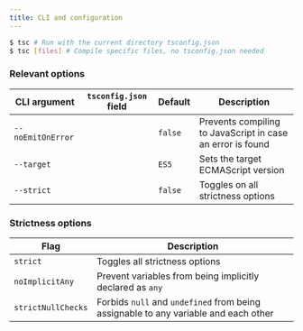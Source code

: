 ```yaml
---
title: CLI and configuration
---
```


```sh
$ tsc # Run with the current directory tsconfig.json
$ tsc [files] # Compile specific files, no tsconfig.json needed
```

### Relevant options

| CLI argument      | `tsconfig.json` field | Default | Description                                                |
| ----------------- | --------------------- | ------- | ---------------------------------------------------------- |
| `--noEmitOnError` |                       | `false` | Prevents compiling to JavaScript in case an error is found |
| `--target`        |                       | `ES5`   | Sets the target ECMAScript version                         |
| `--strict`        |                       | `false` | Toggles on all strictness options                          |

### Strictness options

| Flag               | Description                                                                         |
| ------------------ | ----------------------------------------------------------------------------------- |
| `strict`           | Toggles all strictness options                                                      |
| `noImplicitAny`    | Prevent variables from being implicitly declared as `any`                           |
| `strictNullChecks` | Forbids `null` and `undefined` from being assignable to any variable and each other |

